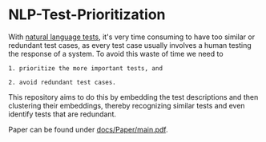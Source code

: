 # NLP-Test-Prioritization

With [natural language tests](https://en.wikipedia.org/wiki/Manual_testing), it's very time consuming to have too similar or redundant test cases, as every test case usually involves a human testing the response of a system.
To avoid this waste of time we need to

    1. prioritize the more important tests, and

    2. avoid redundant test cases.

This repository aims to do this by embedding the test descriptions and then clustering their embeddings, thereby recognizing similar tests and even identify tests that are redundant.

Paper can be found under [docs/Paper/main.pdf](https://github.com/maribox/NLP-Test-Prioritization/blob/main/docs/Paper/main.pdf).
